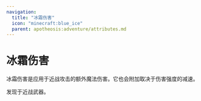 ```yaml
---
navigation:
  title: "冰霜伤害"
  icon: "minecraft:blue_ice"
  parent: apotheosis:adventure/attributes.md
---
```


# 冰霜伤害

<Color id="blue">冰霜伤害</Color>是应用于近战攻击的额外魔法伤害。它也会附加取决于伤害强度的减速。

发现于近战武器。

